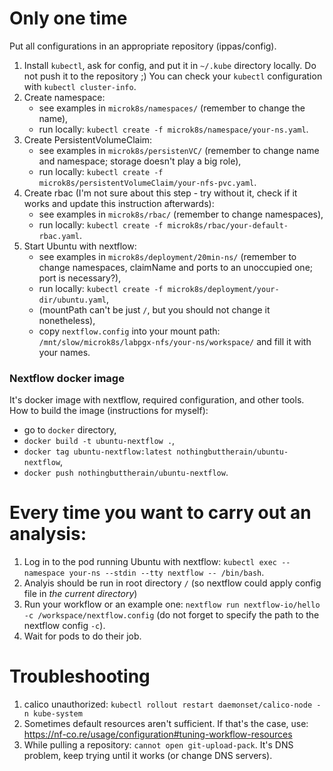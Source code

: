 # Only one time
Put all configurations in an appropriate repository (ippas/config).

1. Install `kubectl`, ask for config, and put it in `~/.kube` directory locally. Do not push it to the repository ;) You can check your `kubectl` configuration with `kubectl cluster-info`.
1. Create namespace:
    - see examples in `microk8s/namespaces/` (remember to change the name),
    - run locally: `kubectl create -f microk8s/namespace/your-ns.yaml`.
1. Create PersistentVolumeClaim:
    - see examples in `microk8s/persistenVC/` (remember to change name and namespace; storage doesn't play a big role),
    - run locally: `kubectl create -f microk8s/persistentVolumeClaim/your-nfs-pvc.yaml`.
1. Create rbac (I'm not sure about this step - try without it, check if it works and update this instruction afterwards):
    - see examples in `microk8s/rbac/` (remember to change namespaces),
    - run locally: `kubectl create -f microk8s/rbac/your-default-rbac.yaml`.
1. Start Ubuntu with nextflow:
    - see examples in `microk8s/deployment/20min-ns/` (remember to change namespaces, claimName and ports to an unoccupied one; port is necessary?),
    - run locally: `kubectl create -f microk8s/deployment/your-dir/ubuntu.yaml`,
    - (mountPath can't be just `/`, but you should not change it nonetheless),
    - copy `nextflow.config` into your mount path: `/mnt/slow/microk8s/labpgx-nfs/your-ns/workspace/` and fill it with your names.

### Nextflow docker image
It's docker image with nextflow, required configuration, and other tools. How to build the image (instructions for myself):
- go to `docker` directory,
- `docker build -t ubuntu-nextflow .`,
- `docker tag ubuntu-nextflow:latest nothingbuttherain/ubuntu-nextflow`,
- `docker push nothingbuttherain/ubuntu-nextflow`.

# Every time you want to carry out an analysis:
1. Log in to the pod running Ubuntu with nextflow: `kubectl exec --namespace your-ns --stdin --tty nextflow -- /bin/bash`.
1. Analyis should be run in root directory `/` (so nextflow could apply config file in _the current directory_)
1. Run your workflow or an example one: `nextflow run nextflow-io/hello -c /workspace/nextflow.config` (do not forget to specify the path to the nextflow config `-c`).
1. Wait for pods to do their job.

# Troubleshooting
1. calico unauthorized: `kubectl rollout restart daemonset/calico-node -n kube-system`
1. Sometimes default resources aren't sufficient. If that's the case, use: https://nf-co.re/usage/configuration#tuning-workflow-resources
1. While pulling a repository: `cannot open git-upload-pack`. It's DNS problem, keep trying until it works (or change DNS servers).
